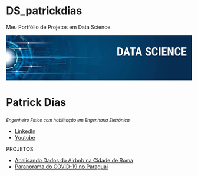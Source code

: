 
# DS_patrickdias

Meu Portfólio de Projetos em Data Science



<p align="center">
  <img src="banner.png" >
</p>

# Patrick Dias
<sub>*Engenheiro Físico com habilitação em Engenharia Eletrônica* </sub>


* [LinkedIn](https://www.linkedin.com/in/patrickdias1/)
* [Youtube](https://www.youtube.com/channel/UC1piDDPbAXgpFdG1UFLFCWQ)



PROJETOS

- [Analisando Dados do Airbnb na Cidade de Roma](https://github.com/patrickdias1/Projeto-1/blob/main/PROJETO_1_Analisando_os_Dados_do_Airbnb.ipynb) 
- [Paranorama do COVID-19 no Paraguai](https://github.com/patrickdias1/DS_patrickdias/blob/main/Panorama_do_Covid_19_no_Paraguai.ipynb)




